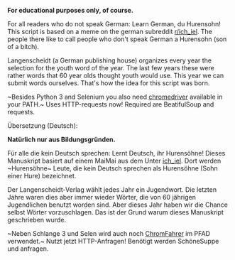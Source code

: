 **For educational purposes only, of course.**

For all readers who do not speak German: Learn German, du Hurensohn!
This script is based on a meme on the german subreddit [r/ich_iel](https://reddit.com/r/ich_iel). The people there like to call people who don't speak German a Hurensohn (son of a bitch).

Langenscheidt (a German publishing house) organizes every year the selection for the youth word of the year. The last few years these were rather words that 60 year olds thought youth would use. This year we can submit words ourselves. That's how the idea for this script was born. 

~Besides Python 3 and Selenium you also need [chromedriver](https://chromedriver.chromium.org/downloads) available in your PATH.~
Uses HTTP-requests now! Required are BeatifulSoup and requests.



Übersetzung (Deutsch):

**Natürlich nur aus Bildungsgründen.**

Für alle die kein Deutsch sprechen: Lernt Deutsch, ihr Hurensöhne!
Dieses Manuskript basiert auf einem MaiMai aus dem Unter [ich_iel](https://reddit.com/r/ich_iel). Dort werden ~Hurensöhne~ Leute, die kein Deutsch sprechen als Hurensöhne (Sohn einer Hure) bezeichnet.

Der Langenscheidt-Verlag wählt jedes Jahr ein Jugendwort. Die letzten Jahre waren dies aber immer wieder Wörter, die von 60 jährigen Jugendlichen benutzt worden sind. Aber dieses Jahr haben wir die Chance selbst Wörter vorzuschlagen. Das ist der Grund warum dieses Manuskript geschrieben wurde.

~Neben Schlange 3 und Selen wird auch noch [ChromFahrer](https://chromedriver.chromium.org/downloads) im PFAD verwendet.~
Nutzt jetzt HTTP-Anfragen! Benötigt werden SchöneSuppe und anfragen.

